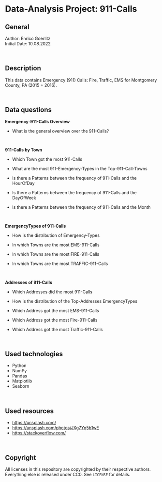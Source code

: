 # Data-Analysis Project: 911-Calls

## General

Author: Enrico Goerlitz <br/>
Initial Date: 10.08.2022

<br>

## Description

This data contains Emergency (911) Calls: Fire, Traffic, EMS for Montgomery County, PA (2015 + 2016).

<br>

## Data questions

**Emergency-911-Calls Overview**

-   What is the general overview over the 911-Calls?

<br>

**911-Calls by Town**

-   Which Town got the most 911-Calls

-   What are the most 911-Emergency-Types in the Top-911-Call-Towns

-   Is there a Patterns between the frequency of 911-Calls and the HourOfDay

-   Is there a Patterns between the frequency of 911-Calls and the DayOfWeek

-   Is there a Patterns between the frequency of 911-Calls and the Month

<br>

**EmergencyTypes of 911-Calls**

-   How is the distribution of Emergency-Types

-   In which Towns are the most EMS-911-Calls

-   In which Towns are the most FIRE-911-Calls

-   In which Towns are the most TRAFFIC-911-Calls

<br>

**Addresses of 911-Calls**

-   Which Addresses did the most 911-Calls

-   How is the distribution of the Top-Addresses EmergencyTypes

-   Which Address got the most EMS-911-Calls

-   Which Address got the most Fire-911-Calls

-   Which Address got the most Traffic-911-Calls

<br>

## Used technologies

-   Python
-   NumPy
-   Pandas
-   Matplotlib
-   Seaborn

<br>

## Used resources

-   https://unsplash.com/
-   https://unsplash.com/photos/JXg7Yq5b1wE
-   https://stackoverflow.com/

<br>

## Copyright

All licenses in this repository are copyrighted by their respective authors. <br>
Everything else is released under CC0. See `LICENSE` for details.
